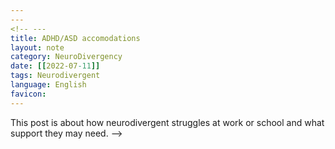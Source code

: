 ```yaml
---
---
<!-- ---
title: ADHD/ASD accomodations
layout: note
category: NeuroDivergency
date: [[2022-07-11]]
tags: Neurodivergent
language: English
favicon: 
---
```


This post is about how neurodivergent struggles at work or school and what support they may need. -->